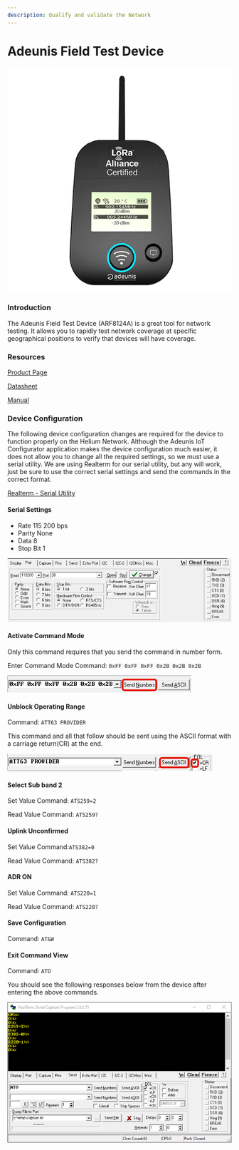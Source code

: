 ```yaml
---
description: Qualify and validate the Network
---
```


# Adeunis Field Test Device

![](../../.gitbook/assets/adeunis-device.png)

### Introduction

The Adeunis Field Test Device \(ARF8124A\) is a great tool for network testing. It allows you to rapidly test network coverage at specific geographical positions to verify that devices will have coverage. 

### Resources

[Product Page](https://www.adeunis.com/en/produit/ftd-iot-lorawan-network-tester-915-923/)

[Datasheet](https://www.adeunis.com/wp-content/uploads/2020/02/Data_Sheet_FTD_915-923_EN.pdf)

[Manual](https://www.adeunis.com/wp-content/uploads/2019/12/FTD_LoRaWAN_US902-928_UG_GB_V1.0.0.pdf)

### Device Configuration

The following device configuration changes are required for the device to function properly on the Helium Network. Although the Adeunis IoT Configurator application makes the device configuration much easier, it does not allow you to change all the required settings, so we must use a serial utility. We are using Realterm for our serial utility, but any will work, just be sure to use the correct serial settings and send the commands in the correct format.

[Realterm - Serial Utility](https://sourceforge.net/projects/realterm/)

#### Serial Settings

* Rate 115 200 bps
* Parity None
* Data 8
*  Stop Bit 1

![](../../.gitbook/assets/adeunis-realterm-settings.png)

#### Activate Command Mode

Only this command requires that you send the command in number form.

Enter Command Mode Command: `0xFF 0xFF 0xFF 0x2B 0x2B 0x2B`

![](../../.gitbook/assets/adeunis-realterm-send-numbers.png)

#### Unblock Operating Range

Command: `ATT63 PROVIDER`

This command and all that follow should be sent using the ASCII format with a carriage return\(CR\) at the end.

![](../../.gitbook/assets/adeunis-realterm-send-ascii.png)

#### Select Sub band 2

Set Value Command: `ATS259=2`

Read Value Command: `ATS259?`

#### Uplink Unconfirmed

Set Value Command:`ATS382=0`

Read Value Command: `ATS382?`

#### ADR ON

Set Value Command: `ATS220=1`

Read Value Command: `ATS220?`

#### Save Configuration

Command: `AT&W`

#### Exit Command View 

Command: `ATO`

You should see the following responses below from the device after entering the above commands.

![](../../.gitbook/assets/adeunis-realterm-commands.png)

### 






